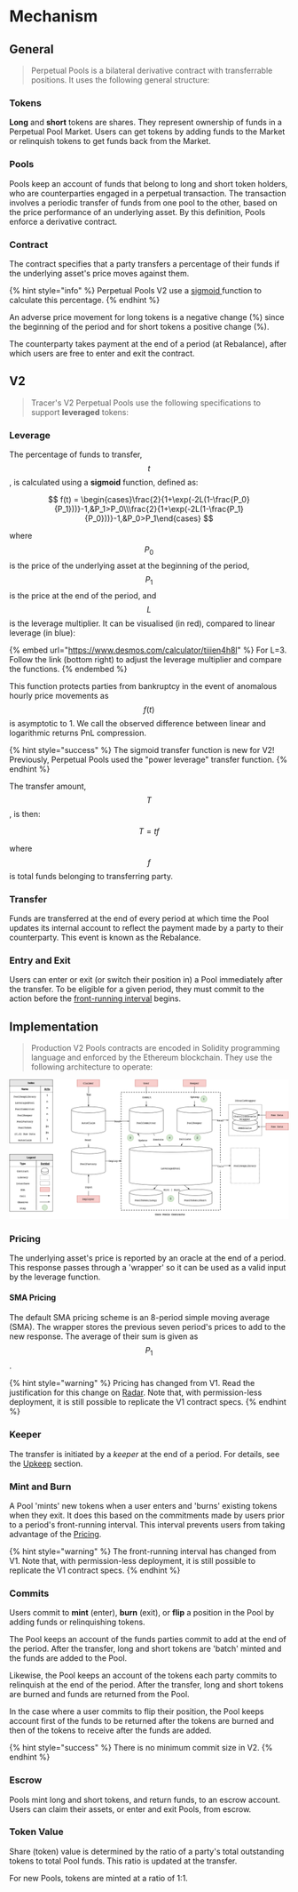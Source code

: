 # Mechanism

## General

> Perpetual Pools is a bilateral derivative contract with transferrable positions. It uses the following general structure:   &#x20;

### Tokens

**Long** and **short** tokens are shares. They represent ownership of funds in a Perpetual Pool Market. Users can get tokens by adding funds to the Market or relinquish tokens to get funds back from the Market. &#x20;

### Pools&#x20;

Pools keep an account of funds that belong to long and short token holders, who are counterparties engaged in a perpetual transaction. The transaction involves a periodic transfer of funds from one pool to the other, based on the price performance of an underlying asset. By this definition, Pools enforce a derivative contract.&#x20;

### Contract

The contract specifies that a party transfers a percentage of their funds if the underlying asset's price moves against them.&#x20;

{% hint style="info" %}
Perpetual Pools V2 use a [sigmoid ](./#leverage)function to calculate this percentage.
{% endhint %}

An adverse price movement for long tokens is a negative change (%) since the beginning of the period and for short tokens a positive change (%).&#x20;

The counterparty takes payment at the end of a period (at Rebalance), after which users are free to enter and exit the contract. &#x20;

## V2

> Tracer's V2 Perpetual Pools use the following specifications to support **leveraged** tokens:

### Leverage

The percentage of funds to transfer, $$t$$, is calculated using a **sigmoid** function, defined as:&#x20;

$$
f(t) = \begin{cases}\frac{2}{1+\exp(-2L(1-\frac{P_0}{P_1}))}-1,&P_1>P_0\\\frac{2}{1+\exp(-2L(1-\frac{P_1}{P_0}))}-1,&P_0>P_1\end{cases}
$$

where $$P_0$$ is the price of the underlying asset at the beginning of the period, $$P_1$$is the price at the end of the period, and $$L$$ is the leverage multiplier. It can be visualised (in red), compared to linear leverage (in blue):

{% embed url="https://www.desmos.com/calculator/tiiien4h8l" %}
For L=3. Follow the link (bottom right) to adjust the leverage multiplier and compare the functions.&#x20;
{% endembed %}

This function protects parties from bankruptcy in the event of anomalous hourly price movements as $$f(t)$$ is asymptotic to 1. We call the observed difference between linear and logarithmic returns PnL compression.&#x20;

{% hint style="success" %}
The sigmoid transfer function is new for V2! Previously, Perpetual Pools used the "power leverage" transfer function.&#x20;
{% endhint %}

The transfer amount, $$T$$, is then:

$$
T=tf
$$

where $$f$$ is total funds belonging to transferring party.

### Transfer

Funds are transferred at the end of every period at which time the Pool updates its internal account to reflect the payment made by a party to their counterparty. This event is known as the Rebalance.

### Entry and Exit

Users can enter or exit (or switch their position in) a Pool immediately after the transfer. To be eligible for a given period, they must commit to the action before the [front-running interval](./#mint-and-burn) begins. &#x20;

## Implementation

> Production V2 Pools contracts are encoded in Solidity programming language and enforced by the Ethereum blockchain. They use the following architecture to operate: &#x20;

![](../../.gitbook/assets/Architecture3.png)

### Pricing

The underlying asset's price is reported by an oracle at the end of a period. This response passes through a 'wrapper' so it can be used as a valid input by the leverage function.&#x20;

#### SMA Pricing

The default SMA pricing scheme is an 8-period simple moving average (SMA). The wrapper stores the previous seven period's prices to add to the new response. The average of their sum is given as $$P_1$$.&#x20;

{% hint style="warning" %}
Pricing has changed from V1. Read the justification for this change on [Radar](https://tracer.finance/radar/v2-simulations/). Note that, with permission-less deployment, it is still possible to replicate the V1 contract specs.
{% endhint %}

### Keeper&#x20;

The transfer is initiated by a _keeper_ at the end of a period. For details, see the [Upkeep](../upkeep-and-autoclaim.md) section.&#x20;

### Mint and Burn

A Pool 'mints' new tokens when a user enters and 'burns' existing tokens when they exit. It does this based on the commitments made by users prior to a period's front-running interval. This interval prevents users from taking advantage of the [Pricing](./#pricing).

{% hint style="warning" %}
The front-running interval has changed from V1. Note that, with permission-less deployment, it is still possible to replicate the V1 contract specs.
{% endhint %}

### Commits

Users commit to **mint** (enter), **burn** (exit), or **flip** a position in the Pool by adding funds or relinquishing tokens.&#x20;

The Pool keeps an account of the funds parties commit to add at the end of the period. After the transfer, long and short tokens are 'batch' minted and the funds are added to the Pool. &#x20;

Likewise, the Pool keeps an account of the tokens each party commits to relinquish at the end of the period. After the transfer, long and short tokens are burned and funds are returned from the Pool.&#x20;

In the case where a user commits to flip their position, the Pool keeps account first of the funds to be returned after the tokens are burned and then of the tokens to receive after the funds are added.&#x20;

{% hint style="success" %}
There is no minimum commit size in V2.&#x20;
{% endhint %}

### Escrow

Pools mint long and short tokens, and return funds, to an escrow account. Users can claim their assets, or enter and exit Pools, from escrow.

### Token Value

Share (token) value is determined by the ratio of a party's total outstanding tokens to total Pool funds. This ratio is updated at the transfer.&#x20;

For new Pools, tokens are minted at a ratio of 1:1. &#x20;
